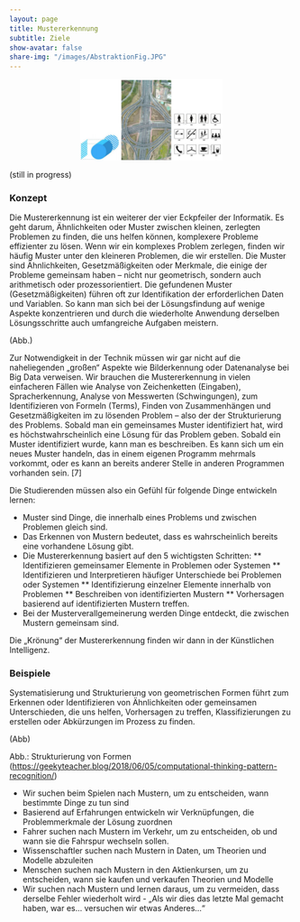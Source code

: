 ```yaml
---
layout: page
title: Mustererkennung
subtitle: Ziele
show-avatar: false
share-img: "/images/AbstraktionFig.JPG"
--- 
```


<center><img src="/images/AbstraktionFig.jpg" width="50%" height="50%"/></center>

(still in progress)

### Konzept

Die Mustererkennung ist ein weiterer der vier Eckpfeiler der Informatik. Es geht darum, Ähnlichkeiten oder Muster zwischen kleinen, zerlegten Problemen zu finden, die uns helfen können, komplexere Probleme effizienter zu lösen. Wenn wir ein komplexes Problem zerlegen, finden wir häufig Muster unter den kleineren Problemen, die wir erstellen. Die Muster sind Ähnlichkeiten, Gesetzmäßigkeiten oder Merkmale, die einige der Probleme gemeinsam haben – nicht nur geometrisch, sondern auch arithmetisch oder prozessorientiert. Die gefundenen Muster (Gesetzmäßigkeiten) führen oft zur Identifikation der erforderlichen Daten und Variablen.
So kann man sich bei der Lösungsfindung auf wenige Aspekte konzentrieren und durch die wiederholte Anwendung derselben Lösungsschritte auch umfangreiche Aufgaben meistern.

(Abb.)

Zur Notwendigkeit in der Technik müssen wir gar nicht auf die naheliegenden „großen“ Aspekte wie Bilderkennung oder Datenanalyse bei Big Data verweisen. Wir brauchen die Mustererkennung in vielen einfacheren Fällen wie Analyse von Zeichenketten (Eingaben), Spracherkennung, Analyse von Messwerten (Schwingungen), zum Identifizieren von Formeln (Terms), Finden von Zusammenhängen und Gesetzmäßigkeiten im zu lösenden Problem – also der der Strukturierung des Problems.
Sobald man ein gemeinsames Muster identifiziert hat, wird es höchstwahrscheinlich eine Lösung für das Problem geben. Sobald ein Muster identifiziert wurde, kann man es beschreiben. Es kann sich um ein neues Muster handeln, das in einem eigenen Programm mehrmals vorkommt, oder es kann an bereits anderer Stelle in anderen Programmen vorhanden sein. [7]

Die Studierenden müssen also ein Gefühl für folgende Dinge entwickeln lernen:

* Muster sind Dinge, die innerhalb eines Problems und zwischen Problemen gleich sind.
* Das Erkennen von Mustern bedeutet, dass es wahrscheinlich bereits eine vorhandene Lösung gibt.
* Die Mustererkennung basiert auf den 5 wichtigsten Schritten:
** Identifizieren gemeinsamer Elemente in Problemen oder Systemen
** Identifizieren und Interpretieren häufiger Unterschiede bei Problemen oder Systemen
** Identifizierung einzelner Elemente innerhalb von Problemen
** Beschreiben von identifizierten Mustern
** Vorhersagen basierend auf identifizierten Mustern treffen.
* Bei der Musterverallgemeinerung werden Dinge entdeckt, die zwischen Mustern gemeinsam sind.

Die „Krönung“ der Mustererkennung finden wir dann in der Künstlichen Intelligenz.

### Beispiele
Systematisierung und Strukturierung von geometrischen Formen führt zum Erkennen oder Identifizieren von Ähnlichkeiten oder gemeinsamen Unterschieden, die uns helfen, Vorhersagen zu treffen, Klassifizierungen zu erstellen oder Abkürzungen im Prozess zu finden.

(Abb)

Abb.: Strukturierung von Formen (https://geekyteacher.blog/2018/06/05/computational-thinking-pattern-recognition/)

* Wir suchen beim Spielen nach Mustern, um zu entscheiden, wann bestimmte Dinge zu tun sind
* Basierend auf Erfahrungen entwickeln wir Verknüpfungen, die Problemmerkmale der Lösung zuordnen
* Fahrer suchen nach Mustern im Verkehr, um zu entscheiden, ob und wann sie die Fahrspur wechseln sollen. 
* Wissenschaftler suchen nach Mustern in Daten, um Theorien und Modelle abzuleiten
* Menschen suchen nach Mustern in den Aktienkursen, um zu entscheiden, wann sie kaufen und verkaufen Theorien und Modelle 
* Wir suchen nach Mustern und lernen daraus, um zu vermeiden, dass derselbe Fehler wiederholt wird - „Als wir dies das letzte Mal gemacht haben, war es… versuchen wir etwas Anderes…“

